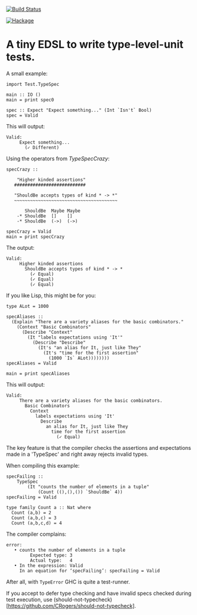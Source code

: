 
[![Build Status](https://travis-ci.org/sheyll/type-spec.svg?branch=master)](https://travis-ci.org/sheyll/type-spec)

[![Hackage](https://img.shields.io/badge/type-spec-green.svg?style=flat)](http://hackage.haskell.org/package/type-spec)


# A tiny EDSL to write type-level-unit tests.


A small example:

    import Test.TypeSpec

    main :: IO ()
    main = print spec0

    spec :: Expect "Expect something..." (Int `Isn't` Bool)
    spec = Valid

This will output:

    Valid:
         Expect something...
           (✓ Different)

Using the operators from _TypeSpecCrazy_:

    specCrazy ::

        "Higher kinded assertions"
       ###########################

       "ShouldBe accepts types of kind * -> *"
       ~~~~~~~~~~~~~~~~~~~~~~~~~~~~~~~~~~~~~~~

           ShouldBe  Maybe Maybe
        -* ShouldBe  []    []
        -* ShouldBe  (->)  (->)

    specCrazy = Valid
    main = print specCrazy

The output:

    Valid:
         Higher kinded assertions
           ShouldBe accepts types of kind * -> *
             (✓ Equal)
             (✓ Equal)
             (✓ Equal)

If you like Lisp, this might be for you:

    type ALot = 1000

    specAliases ::
      (Explain "There are a variety aliases for the basic combinators."
        (Context "Basic Combinators"
          (Describe "Context"
            (It "labels expectations using 'It'"
              (Describe "Describe"
                (It's "an alias for It, just like They"
                  (It's "time for the first assertion"
                    (1000 `Is` ALot))))))))
    specAliases = Valid

    main = print specAliases

This will output:

    Valid:
         There are a variety aliases for the basic combinators.
           Basic Combinators
             Context
               labels expectations using 'It'
                 Describe
                   an alias for It, just like They
                     time for the first assertion
                       (✓ Equal)

The key feature is that the compiler checks the assertions and expectations made
in a 'TypeSpec' and right away rejects invalid types.

When compiling this example:

    specFailing ::
        TypeSpec
            (It "counts the number of elements in a tuple"
                (Count ((),(),()) `ShouldBe` 4))
    specFailing = Valid

    type family Count a :: Nat where
      Count (a,b) = 2
      Count (a,b,c) = 3
      Count (a,b,c,d) = 4

The compiler complains:

    error:
       • counts the number of elements in a tuple
             Expected type: 3
             Actual type:   4
       • In the expression: Valid
         In an equation for ‘specFailing’: specFailing = Valid


After all, with `TypeError` GHC is quite a test-runner.

If you accept to defer type checking and have invalid specs checked during test execution, use
(should-not-typecheck)[https://github.com/CRogers/should-not-typecheck].
